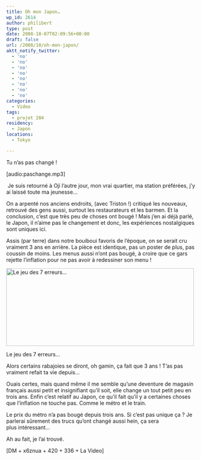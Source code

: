 ```yaml
---
title: Oh mon Japon…
wp_id: 2614
author: philibert
type: post
date: 2008-10-07T02:09:56+00:00
draft: false
url: /2008/10/oh-mon-japon/
aktt_notify_twitter:
  - 'no'
  - 'no'
  - 'no'
  - 'no'
  - 'no'
  - 'no'
  - 'no'
  - 'no'
categories:
  - Video
tags:
  - projet 204
residency:
  - Japon
locations:
  - Tokyo

---
```

Tu n&rsquo;as pas changé !
  
[audio:paschange.mp3]
  
 Je suis retourné à Oji l&rsquo;autre jour, mon vrai quartier, ma station préférées, j&rsquo;y ai laissé toute ma jeunesse&#8230;
  
On a arpenté nos anciens endroits, (avec Triston !) critiqué les nouveaux, retrouvé des gens aussi, surtout les restaurateurs et les barmen. Et la conclusion, c&rsquo;est que très peu de choses ont bougé ! Mais j&rsquo;en ai déjà parlé, le Japon, il n&rsquo;aime pas le changement et donc, les expériences nostalgiques sont uniques ici. 

Assis (par terre) dans notre bouiboui favoris de l&rsquo;époque, on se serait cru vraiment 3 ans en arrière. La pièce est identique, pas un poster de plus, pas coussin de moins. Les menus aussi n&rsquo;ont pas bougé, à croire que ce gars rejette l&rsquo;inflation pour ne pas avoir à redessiner son menu !

<div id="attachment_270" class="wp-caption aligncenter" style="max-width: 500px">
  <a href="{{< aws >}}/uploads/crow_comparaison.jpg"><img class="size-full wp-image-270" title="crow_comparaison" src="{{< aws >}}/uploads/crow_comparaison.jpg" alt="Le jeu des 7 erreurs..." width="500" height="207" /></a>
  
  <p class="wp-caption-text">
    Le jeu des 7 erreurs...
  </p>
</div>

Alors certains rabajoies se diront, oh gamin, ça fait que 3 ans ! T&rsquo;as pas vraiment refait ta vie depuis&#8230;
  
Ouais certes, mais quand même il me semble qu&rsquo;une deventure de magasin français aussi petit et insignifiant qu&rsquo;il soit, elle change un tout petit peu en trois ans. Enfin c&rsquo;est relatif au Japon, ce qu&rsquo;il fait qu&rsquo;il y a certaines choses que l&rsquo;inflation ne touche pas. Comme le métro et le train.

Le prix du métro n&rsquo;a pas bougé depuis trois ans. Si c&rsquo;est pas unique ça ? Je parlerai sûrement des trucs qu&rsquo;ont changé aussi hein, ça sera plus intéressant&#8230;

Ah au fait, je l&rsquo;ai trouvé.

[DM + x6znua + 420 + 336 + La Video]